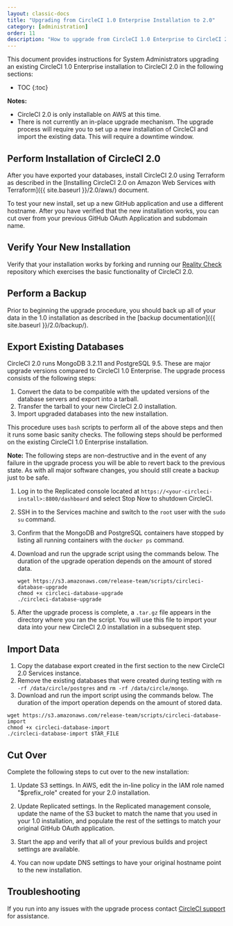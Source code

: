 ```yaml
---
layout: classic-docs
title: "Upgrading from CircleCI 1.0 Enterprise Installation to 2.0"
category: [administration]
order: 11
description: "How to upgrade from CircleCI 1.0 Enterprise to CircleCI 2.0"
---
```


This document provides instructions for System Administrators upgrading an existing CircleCI 1.0 Enterprise installation to CircleCI 2.0 in the following sections: 

* TOC
{:toc}

**Notes:** 
- CircleCI 2.0 is only installable on AWS at this time. 
- There is not currently an in-place upgrade mechanism. The upgrade process will require you to set up a new installation of CircleCI and import the existing data. This will require a downtime window.
 
## Perform Installation of CircleCI 2.0

After you have exported your databases, install CircleCI 2.0 using Terraform as described in the [Installing CircleCI 2.0 on Amazon Web Services with Terraform]({{ site.baseurl }}/2.0/aws/) document.

To test your new install, set up a new GitHub application and use a different hostname. After you have verified that the new installation works, you can cut over from your previous GitHub OAuth Application and subdomain name. 

## Verify Your New Installation 

Verify that your installation works by forking and running our [Reality Check](https://github.com/circleci/realitycheck) repository which exercises the basic functionality of CircleCI 2.0.

## Perform a Backup

Prior to beginning the upgrade procedure, you should back up all of your data in the 1.0 installation as described in the [backup documentation]({{ site.baseurl }}/2.0/backup/).

## Export Existing Databases 

CircleCI 2.0 runs MongoDB 3.2.11 and PostgreSQL 9.5. These are major upgrade versions compared to CircleCI 1.0 Enterprise. The upgrade process consists of the following steps: 

1. Convert the data to be compatible with the updated versions of the database servers and export into a tarball.
2. Transfer the tarball to your new CircleCI 2.0 installation.
3. Import upgraded databases into the new installation.

This procedure uses `bash` scripts to perform all of the above steps and then it runs some basic sanity checks. The following steps should be performed on the existing CircleCI 1.0 Enterprise installation. 

**Note:** The following steps are non-destructive and in the event of any failure in the upgrade process you will be able to revert back to the previous state. As with all major software changes, you should still create a backup just to be safe. 

1. Log in to the Replicated console located at `https://<your-circleci-install>:8800/dashboard` and select Stop Now to shutdown CircleCI. 
2. SSH in to the Services machine and switch to the `root` user with the `sudo su` command.
3. Confirm that the MongoDB and PostgreSQL containers have stopped by listing all running containers with the `docker ps` command.
4. Download and run the upgrade script using the commands below. The duration of the upgrade operation depends on the amount of stored data. 

	```
	wget https://s3.amazonaws.com/release-team/scripts/circleci-database-upgrade
	chmod +x circleci-database-upgrade
	./circleci-database-upgrade
	```

5. After the upgrade process is complete, a `.tar.gz` file appears in the directory where you ran the script. You will use this file to import your data into your new CircleCI 2.0 installation in a subsequent step. 

## Import Data 

1. Copy the database export created in the first section to the new CircleCI 2.0 Services instance. 
2. Remove the existing databases that were created during testing with `rm -rf /data/circle/postgres` and `rm -rf /data/circle/mongo`. 
3. Download and run the import script using the commands below. The duration of the import operation depends on the amount of stored data. 

  ```
  wget https://s3.amazonaws.com/release-team/scripts/circleci-database-import
  chmod +x circleci-database-import
  ./circleci-database-import $TAR_FILE
  ```

## Cut Over

Complete the following steps to cut over to the new installation:

1. Update S3 settings. In AWS, edit the in-line policy in the IAM role named "$prefix_role" created for your 2.0 installation.

2. Update Replicated settings. In the Replicated management console, update the name of the S3 bucket to match the name that you used in your 1.0 installation, and populate the rest of the settings to match your original GitHub OAuth application.

3. Start the app and verify that all of your previous builds and project settings are available.

4. You can now update DNS settings to have your original hostname point to the new installation.

## Troubleshooting

If you run into any issues with the upgrade process contact [CircleCI support](mailto:enterprise-support@circleci.com) for assistance. 

